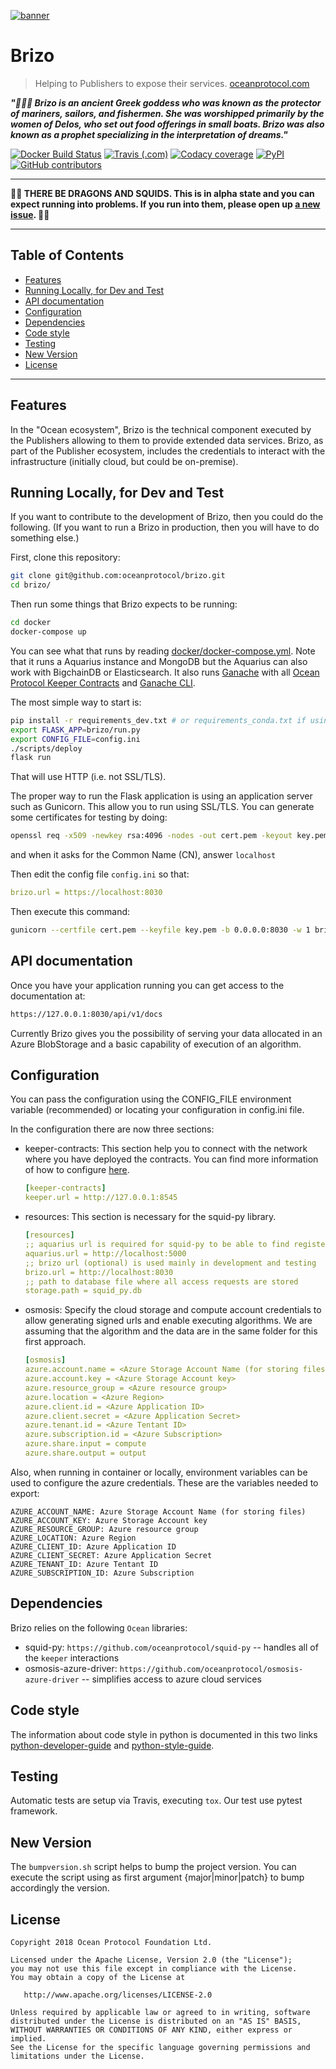 [![banner](https://raw.githubusercontent.com/oceanprotocol/art/master/github/repo-banner%402x.png)](https://oceanprotocol.com)

# Brizo

> Helping to Publishers to expose their services.
> [oceanprotocol.com](https://oceanprotocol.com)

___"🏄‍♀️🌊 Brizo is an ancient Greek goddess who was known as the protector of mariners, sailors, and fishermen. 
She was worshipped primarily by the women of Delos, who set out food offerings in small boats. Brizo was also known as a prophet specializing in the interpretation of dreams."___

[![Docker Build Status](https://img.shields.io/docker/build/oceanprotocol/brizo.svg)](https://hub.docker.com/r/oceanprotocol/brizo/) 
[![Travis (.com)](https://img.shields.io/travis/com/oceanprotocol/brizo.svg)](https://travis-ci.com/oceanprotocol/brizo)
[![Codacy coverage](https://img.shields.io/codacy/coverage/40dd4c27169a4db4865f72317172bd9e.svg)](https://app.codacy.com/project/ocean-protocol/brizo/dashboard) 
[![PyPI](https://img.shields.io/pypi/v/ocean-brizo.svg)](https://pypi.org/project/ocean-brizo/) 
[![GitHub contributors](https://img.shields.io/github/contributors/oceanprotocol/brizo.svg)](https://github.com/oceanprotocol/brizo/graphs/contributors)

---

**🐲🦑 THERE BE DRAGONS AND SQUIDS. This is in alpha state and you can expect running into problems. If you run into them, please open up [a new issue](https://github.com/oceanprotocol/brizo/issues). 🦑🐲**

---

## Table of Contents

  - [Features](#features)
  - [Running Locally, for Dev and Test](#running-locally-for-dev-and-test)
  - [API documentation](#api-documentation)
  - [Configuration](#configuration)
  - [Dependencies](#dependencies)
  - [Code style](#code-style)
  - [Testing](#testing)
  - [New Version](#new-version)
  - [License](#license)

---

## Features

In the "Ocean ecosystem", Brizo is the technical component executed by the Publishers allowing to them to provide extended data services. Brizo, as part of the Publisher ecosystem, includes the credentials to interact with the infrastructure (initially cloud, but could be on-premise).

## Running Locally, for Dev and Test

If you want to contribute to the development of Brizo, then you could do the following. (If you want to run a Brizo in production, then you will have to do something else.)

First, clone this repository:

```bash
git clone git@github.com:oceanprotocol/brizo.git
cd brizo/
```

Then run some things that Brizo expects to be running:

```bash
cd docker
docker-compose up
```

You can see what that runs by reading [docker/docker-compose.yml](docker/docker-compose.yml).
Note that it runs a Aquarius instance and MongoDB but the Aquarius can also work with BigchainDB or Elasticsearch.
It also runs [Ganache](https://github.com/trufflesuite/ganache) with all [Ocean Protocol Keeper Contracts](https://github.com/oceanprotocol/keeper-contracts) and [Ganache CLI](https://github.com/trufflesuite/ganache-cli).

The most simple way to start is:

```bash
pip install -r requirements_dev.txt # or requirements_conda.txt if using Conda
export FLASK_APP=brizo/run.py
export CONFIG_FILE=config.ini
./scripts/deploy
flask run
```

That will use HTTP (i.e. not SSL/TLS).

The proper way to run the Flask application is using an application server such as Gunicorn. This allow you to run using SSL/TLS.
You can generate some certificates for testing by doing:

```bash
openssl req -x509 -newkey rsa:4096 -nodes -out cert.pem -keyout key.pem -days 365
```

and when it asks for the Common Name (CN), answer `localhost`

Then edit the config file `config.ini` so that:

```yaml
brizo.url = https://localhost:8030
```

Then execute this command:

```bash
gunicorn --certfile cert.pem --keyfile key.pem -b 0.0.0.0:8030 -w 1 brizo.run:app
```

## API documentation

Once you have your application running you can get access to the documentation at:

```bash
https://127.0.0.1:8030/api/v1/docs
```

Currently Brizo gives you the possibility of serving your data allocated in an Azure BlobStorage and a basic capability of execution of an algorithm.

## Configuration

You can pass the configuration using the CONFIG_FILE environment variable (recommended) or locating your configuration in config.ini file.

In the configuration there are now three sections:

- keeper-contracts: This section help you to connect with the network where you have deployed the contracts. You can find more information of how to configure [here](https://github.com/oceanprotocol/squid-py#quick-start).
    ```yaml
    [keeper-contracts]
    keeper.url = http://127.0.0.1:8545
    
    ```
- resources: This section is necessary for the squid-py library.

    ```yaml
    [resources]
    ;; aquarius url is required for squid-py to be able to find registered assets DDO documents
    aquarius.url = http://localhost:5000
    ;; brizo url (optional) is used mainly in development and testing 
    brizo.url = http://localhost:8030
    ;; path to database file where all access requests are stored
    storage.path = squid_py.db

    ```
- osmosis: Specify the cloud storage and compute account credentials to allow generating signed urls and enable executing algorithms. We are assuming that the algorithm and the data are in the same folder for this first approach.

    ```yaml
    [osmosis]
    azure.account.name = <Azure Storage Account Name (for storing files)>
    azure.account.key = <Azure Storage Account key>
    azure.resource_group = <Azure resource group>
    azure.location = <Azure Region>
    azure.client.id = <Azure Application ID>
    azure.client.secret = <Azure Application Secret>
    azure.tenant.id = <Azure Tentant ID>
    azure.subscription.id = <Azure Subscription>
    azure.share.input = compute
    azure.share.output = output

    ```


Also, when running in container or locally, environment variables can be used to configure the azure credentials. These are the variables needed to export:
```
AZURE_ACCOUNT_NAME: Azure Storage Account Name (for storing files)
AZURE_ACCOUNT_KEY: Azure Storage Account key
AZURE_RESOURCE_GROUP: Azure resource group
AZURE_LOCATION: Azure Region
AZURE_CLIENT_ID: Azure Application ID
AZURE_CLIENT_SECRET: Azure Application Secret
AZURE_TENANT_ID: Azure Tentant ID
AZURE_SUBSCRIPTION_ID: Azure Subscription
```

## Dependencies
Brizo relies on the following `Ocean` libraries:
* squid-py: `https://github.com/oceanprotocol/squid-py` -- handles all of the `keeper` interactions
* osmosis-azure-driver: `https://github.com/oceanprotocol/osmosis-azure-driver` -- simplifies access to azure cloud services

## Code style

The information about code style in python is documented in this two links [python-developer-guide](https://github.com/oceanprotocol/dev-ocean/blob/master/doc/development/python-developer-guide.md)
and [python-style-guide](https://github.com/oceanprotocol/dev-ocean/blob/master/doc/development/python-style-guide.md).
    
## Testing

Automatic tests are setup via Travis, executing `tox`.
Our test use pytest framework.

## New Version

The `bumpversion.sh` script helps to bump the project version. You can execute the script using as first argument {major|minor|patch} to bump accordingly the version.

## License

```
Copyright 2018 Ocean Protocol Foundation Ltd.

Licensed under the Apache License, Version 2.0 (the "License");
you may not use this file except in compliance with the License.
You may obtain a copy of the License at

   http://www.apache.org/licenses/LICENSE-2.0

Unless required by applicable law or agreed to in writing, software
distributed under the License is distributed on an "AS IS" BASIS,
WITHOUT WARRANTIES OR CONDITIONS OF ANY KIND, either express or implied.
See the License for the specific language governing permissions and
limitations under the License.

